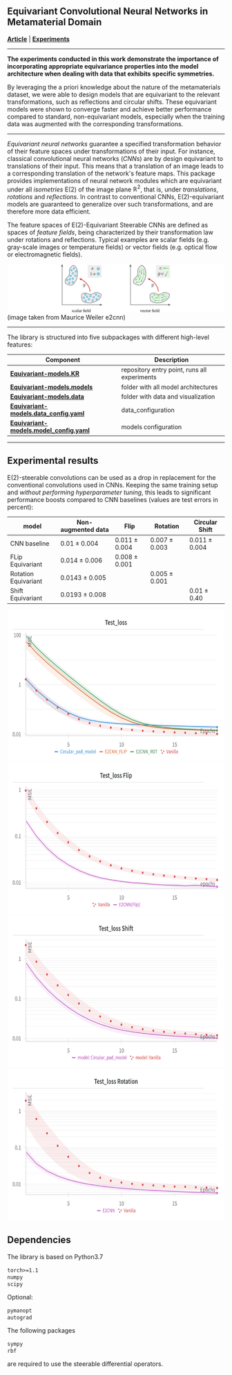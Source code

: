 
Equivariant Convolutional Neural Networks in Metamaterial Domain
--------------------------------------------------------------------------------
**[Article](https://arxiv.org/)** | **[Experiments](https://api.wandb.ai/links/tihstepml/54mw7gv0)**

--------------------------------------------------------------------------------
**The experiments conducted in this work demonstrate the importance of incorporating appropriate equivariance properties into the model architecture when dealing with data that exhibits specific symmetries.**

By leveraging the a priori knowledge about the nature of the metamaterials dataset, we were able to design models that are equivariant to the relevant transformations, such as reflections and circular shifts. These equivariant models were shown to converge faster and achieve better performance compared to standard, non-equivariant models, especially when the training data was augmented with the corresponding transformations.


--------------------------------------------------------------------------------
*Equivariant neural networks* guarantee a specified transformation behavior of their feature spaces under transformations of their input.
For instance, classical convolutional neural networks (*CNN*s) are by design equivariant to translations of their input.
This means that a translation of an image leads to a corresponding translation of the network's feature maps.
This package provides implementations of neural network modules which are equivariant under all *isometries* E(2) of the image plane $\mathbb{R}^2$, that is, under *translations*, *rotations* and *reflections*.
In contrast to conventional CNNs, E(2)-equivariant models are guaranteed to generalize over such transformations, and are therefore more data efficient.

The feature spaces of E(2)-Equivariant Steerable CNNs are defined as spaces of *feature fields*, being characterized by their transformation law under rotations and reflections.
Typical examples are scalar fields (e.g. gray-scale images or temperature fields) or vector fields (e.g. optical flow or electromagnetic fields).

![feature field examples](https://github.com/Tihstep/Equivariant-models/blob/main/data/feature_fields.png)
(image taken from Maurice Weiler e2cnn)

--------------------------------------------------------------------------------

The library is structured into five subpackages with different high-level features:

| Component                                                                              | Description                                                      |
| ---------------------------------------------------------------------------------------| ---------------------------------------------------------------- |
| [**Equivariant-models.KR**](https://github.com/Tihstep/Equivariant-models/blob/main/KR.ipynb)          | repository entry point, runs all experiments |
| [**Equivariant-models.models**](https://github.com/Tihstep/Equivariant-models/tree/main/models)      | folder with all model architectures  |
| [**Equivariant-models.data**](https://github.com/Tihstep/Equivariant-models/tree/main/data)      | folder with data and visualization |
| [**Equivariant-models.data_config.yaml**](https://github.com/Tihstep/Equivariant-models/blob/main/data_config.yaml)      |  data_configuration  |
| [**Equivariant-models.model_config.yaml**](https://github.com/Tihstep/Equivariant-models/blob/main/model_config.yaml)                | models configuration |
---------------------------------------------------------------------------------------------------------------------------------------------------

## Experimental results

E(2)-steerable convolutions can be used as a drop in replacement for the conventional convolutions used in CNNs.
Keeping the same training setup and *without performing hyperparameter tuning*, this leads to significant performance boosts compared to CNN baselines (values are test errors in percent):

 model                 | Non-augmented data   | Flip              | Rotation         | Circular Shift   |
 ----------------------| ---------------------| ------------------|------------------|------------------|
 CNN baseline          | 0.01   ± 0.004       | 0.011 ± 0.004     | 0.007 ± 0.003    | 0.011 ± 0.004    |
 FLip Equivariant      | 0.014  ± 0.006       | 0.008 ± 0.001     |                  |                  |
 Rotation Equivariant  | 0.0143 ± 0.005       |                   | 0.005 ± 0.001    |                  |
 Shift Equivariant     | 0.0193 ± 0.008       |                   |                  | 0.01 ± 0.40      |


 <img src="https://github.com/Tihstep/Equivariant-models/blob/main/data/Non_aug.png" width="700" height="350">
 <img src="https://github.com/Tihstep/Equivariant-models/blob/main/data/Flip.png" width="700" height="350">
 <img src="https://github.com/Tihstep/Equivariant-models/blob/main/data/Shift.png" width="700" height="350">
 <img src="https://github.com/Tihstep/Equivariant-models/blob/main/data/Rotation.png" width="700" height="350">


## Dependencies

The library is based on Python3.7

```
torch>=1.1
numpy
scipy
```
Optional:
```
pymanopt
autograd
```

The following packages
```
sympy
rbf
```
are required to use the steerable differential operators.
